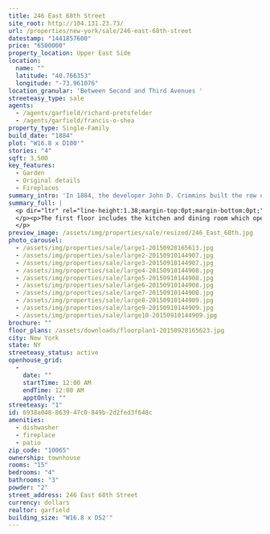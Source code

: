 ```yaml
---
title: 246 East 68th Street
site_root: http://104.131.23.73/
url: /properties/new-york/sale/246-east-68th-street
datestamp: "1441857600"
price: "6500000"
property_location: Upper East Side
location:
  name: ""
  latitude: "40.766353"
  longitude: "-73.961076"
location_granular: 'Between Second and Third Avenues '
streeteasy_type: sale
agents:
  - /agents/garfield/richard-pretsfelder
  - /agents/garfield/francis-o-shea
property_type: Single-Family
build_date: "1884"
plot: "W16.8 x D100'"
stories: "4"
sqft: 3,500
key_features:
  - Garden
  - Original details
  - Fireplaces
summary_intro: 'In 1884, the developer John D. Crimmins built the row of brownstones from 222 to 252 East 68th, and The Real Estate Record & Guide said, “No more than six of them will look alike, and no monotony will spoil the aspect of this new row of houses.'
summary_full: |
  <p dir="ltr" rel="line-height:1.38;margin-top:0pt;margin-bottom:0pt;">The houses at 240 and 246 — designed by Mr. Litchfield and by Chester Patterson, respectively, in full-blown Georgian-revival style — have traditionally been the most arresting on the street. 246 East 68th Street retains much of the charm and character of yesteryear with its well proportioned rooms, expansive and beautifully landscaped garden, and three wood-burning fireplaces.
  </p><p>The first floor includes the kitchen and dining room which opens on to the garden. The second floor has the formal entertaining space including a spacious living room and wood paneled library and the top two floors have four generous bedrooms. The property also retains over three thousand square feet of air rights allowing for additional square footage and the opportunity to create truly grand home in the heart of the Upper East Side.
  </p>
preview_image: /assets/img/properties/sale/resized/246_East_68th.jpg
photo_carousel:
  - /assets/img/properties/sale/large1-20150928165613.jpg
  - /assets/img/properties/sale/large2-20150910144907.jpg
  - /assets/img/properties/sale/large3-20150910144907.jpg
  - /assets/img/properties/sale/large4-20150910144908.jpg
  - /assets/img/properties/sale/large5-20150910144908.jpg
  - /assets/img/properties/sale/large6-20150910144908.jpg
  - /assets/img/properties/sale/large7-20150910144908.jpg
  - /assets/img/properties/sale/large8-20150910144909.jpg
  - /assets/img/properties/sale/large9-20150910144909.jpg
  - /assets/img/properties/sale/large10-20150910144909.jpg
brochure: ""
floor_plans: /assets/downloads/floorplan1-20150928165623.jpg
city: New York
state: NY
streeteasy_status: active
openhouse_grid:
  - 
    date: ""
    startTime: 12:00 AM
    endTime: 12:00 AM
    apptOnly: ""
streeteasy: "1"
id: 6938a048-8639-47c0-849b-2d2fed3f648c
amenities:
  - dishwasher
  - fireplace
  - patio
zip_code: "10065"
ownership: townhouse
rooms: "15"
bedrooms: "4"
bathrooms: "3"
powder: "2"
street_address: 246 East 68th Street
currency: dollars
realtor: garfield
building_size: "W16.8 x D52'"
---
```

